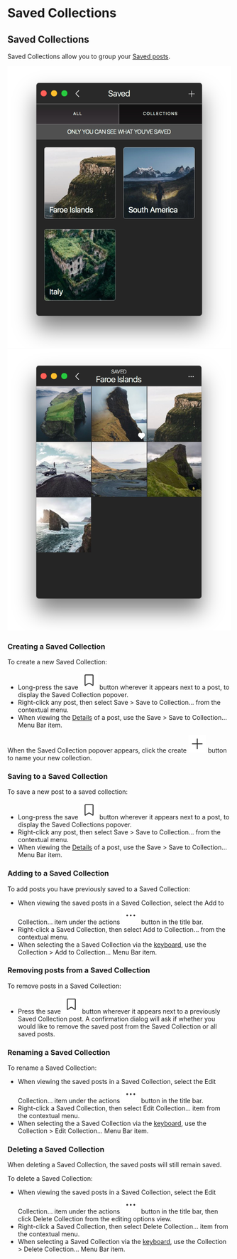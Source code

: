 # Saved Collections

## Saved Collections

Saved Collections allow you to group your [Saved posts](./#saved-posts).

![](../../.gitbook/assets/savedcollections-1.png) ![](../../.gitbook/assets/savedcollections-2.png)

### Creating a Saved Collection

To create a new Saved Collection:

* Long-press the save ![](../../.gitbook/assets/saved.png) button wherever it appears next to a post, to display the Saved Collection popover.
* Right-click any post, then select Save &gt; Save to Collection… from the contextual menu.
* When viewing the [Details](../detailview.md) of a post, use the Save &gt; Save to Collection… Menu Bar item.

When the Saved Collection popover appears, click the create ![](../../.gitbook/assets/compose.png) button to name your new collection.

### Saving to a Saved Collection

To save a new post to a saved collection:

* Long-press the save ![](../../.gitbook/assets/saved.png) button wherever it appears next to a post, to display the Saved Collections popover.
* Right-click any post, then select Save &gt; Save to Collection… from the contextual menu.
* When viewing the [Details](../detailview.md) of a post, use the Save &gt; Save to Collection… Menu Bar item.

### Adding to a Saved Collection

To add posts you have previously saved to a Saved Collection:

* When viewing the saved posts in a Saved Collection, select the Add to Collection… item under the actions ![](../../.gitbook/assets/actions-menu.png) button in the title bar.
* Right-click a Saved Collection, then select Add to Collection… from the contextual menu.
* When selecting the a Saved Collection via the [keyboard](../../misc/keyboard-shortcuts.md), use the Collection &gt; Add to Collection… Menu Bar item.

### Removing posts from a Saved Collection

To remove posts in a Saved Collection:

* Press the save ![](../../.gitbook/assets/saved.png) button wherever it appears next to a previously Saved Collection post. A confirmation dialog will ask if whether you would like to remove the saved post from the Saved Collection or all saved posts.

### Renaming a Saved Collection

To rename a Saved Collection:

* When viewing the saved posts in a Saved Collection, select the Edit Collection… item under the actions ![](../../.gitbook/assets/actions-menu.png) button in the title bar.
* Right-click a Saved Collection, then select Edit Collection… item from the contextual menu.
* When selecting the a Saved Collection via the [keyboard](../../misc/keyboard-shortcuts.md), use the Collection &gt; Edit Collection… Menu Bar item.

### Deleting a Saved Collection

When deleting a Saved Collection, the saved posts will still remain saved.

To delete a Saved Collection:

* When viewing the saved posts in a Saved Collection, select the Edit Collection… item under the actions ![](../../.gitbook/assets/actions-menu.png) button in the title bar, then click Delete Collection from the editing options view.
* Right-click a Saved Collection, then select Delete Collection… item from the contextual menu.
* When selecting a Saved Collection via the [keyboard](../../misc/keyboard-shortcuts.md), use the Collection &gt; Delete Collection… Menu Bar item.

